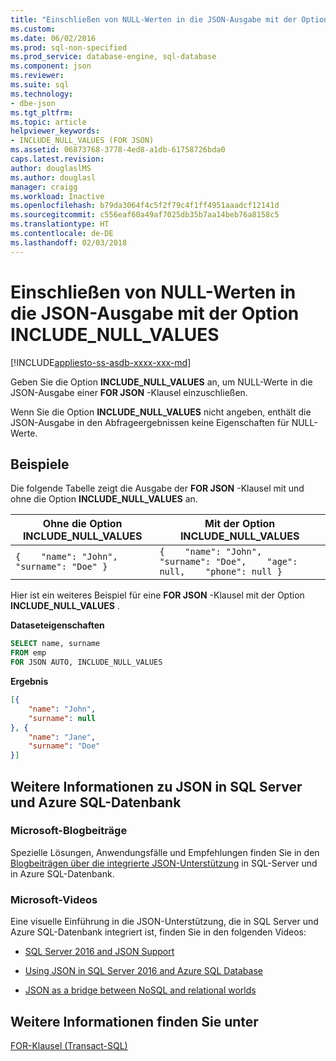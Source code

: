 ```yaml
---
title: "Einschließen von NULL-Werten in die JSON-Ausgabe mit der Option INCLUDE_NULL_VALUES | Microsoft-Dokumentation"
ms.custom: 
ms.date: 06/02/2016
ms.prod: sql-non-specified
ms.prod_service: database-engine, sql-database
ms.component: json
ms.reviewer: 
ms.suite: sql
ms.technology:
- dbe-json
ms.tgt_pltfrm: 
ms.topic: article
helpviewer_keywords:
- INCLUDE_NULL_VALUES (FOR JSON)
ms.assetid: 06873768-3778-4ed8-a1db-61758726bda0
caps.latest.revision: 
author: douglaslMS
ms.author: douglasl
manager: craigg
ms.workload: Inactive
ms.openlocfilehash: b79da3064f4c5f2f79c4f1ff4951aaadcf12141d
ms.sourcegitcommit: c556eaf60a49af7025db35b7aa14beb76a8158c5
ms.translationtype: HT
ms.contentlocale: de-DE
ms.lasthandoff: 02/03/2018
---
```

# <a name="include-null-values-in-json---includenullvalues-option"></a>Einschließen von NULL-Werten in die JSON-Ausgabe mit der Option INCLUDE_NULL_VALUES
[!INCLUDE[appliesto-ss-asdb-xxxx-xxx-md](../../includes/appliesto-ss-asdb-xxxx-xxx-md.md)]

  Geben Sie die Option **INCLUDE_NULL_VALUES** an, um NULL-Werte in die JSON-Ausgabe einer **FOR JSON** -Klausel einzuschließen.  
  
 Wenn Sie die Option **INCLUDE_NULL_VALUES** nicht angeben, enthält die JSON-Ausgabe in den Abfrageergebnissen keine Eigenschaften für NULL-Werte.  
  
## <a name="examples"></a>Beispiele  
 Die folgende Tabelle zeigt die Ausgabe der **FOR JSON** -Klausel mit und ohne die Option **INCLUDE_NULL_VALUES** an.  
  
|Ohne die Option **INCLUDE_NULL_VALUES**|Mit der Option **INCLUDE_NULL_VALUES**|  
|--------------------------------------------------|-----------------------------------------------|  
|`{    "name": "John",    "surname": "Doe" }`|`{    "name": "John",    "surname": "Doe",    "age": null,    "phone": null }`|  
  
 Hier ist ein weiteres Beispiel für eine **FOR JSON** -Klausel mit der Option **INCLUDE_NULL_VALUES** .  
  
 **Dataseteigenschaften**  
  
```sql  
SELECT name, surname  
FROM emp  
FOR JSON AUTO, INCLUDE_NULL_VALUES    
```  
  
 **Ergebnis**  
  
```json  
[{
    "name": "John",
    "surname": null
}, {
    "name": "Jane",
    "surname": "Doe"
}] 
```  

## <a name="learn-more-about-json-in-sql-server-and-azure-sql-database"></a>Weitere Informationen zu JSON in SQL Server und Azure SQL-Datenbank  
  
### <a name="microsoft-blog-posts"></a>Microsoft-Blogbeiträge  
  
Spezielle Lösungen, Anwendungsfälle und Empfehlungen finden Sie in den [Blogbeiträgen über die integrierte JSON-Unterstützung](http://blogs.msdn.com/b/sqlserverstorageengine/archive/tags/json/) in SQL-Server und in Azure SQL-Datenbank.  

### <a name="microsoft-videos"></a>Microsoft-Videos

Eine visuelle Einführung in die JSON-Unterstützung, die in SQL Server und Azure SQL-Datenbank integriert ist, finden Sie in den folgenden Videos:

-   [SQL Server 2016 and JSON Support](https://channel9.msdn.com/Shows/Data-Exposed/SQL-Server-2016-and-JSON-Support)

-   [Using JSON in SQL Server 2016 and Azure SQL Database](https://channel9.msdn.com/Shows/Data-Exposed/Using-JSON-in-SQL-Server-2016-and-Azure-SQL-Database)

-   [JSON as a bridge between NoSQL and relational worlds](https://channel9.msdn.com/events/DataDriven/SQLServer2016/JSON-as-a-bridge-betwen-NoSQL-and-relational-worlds)

## <a name="see-also"></a>Weitere Informationen finden Sie unter  
 [FOR-Klausel &#40;Transact-SQL&#41;](../../t-sql/queries/select-for-clause-transact-sql.md)  
  
  
